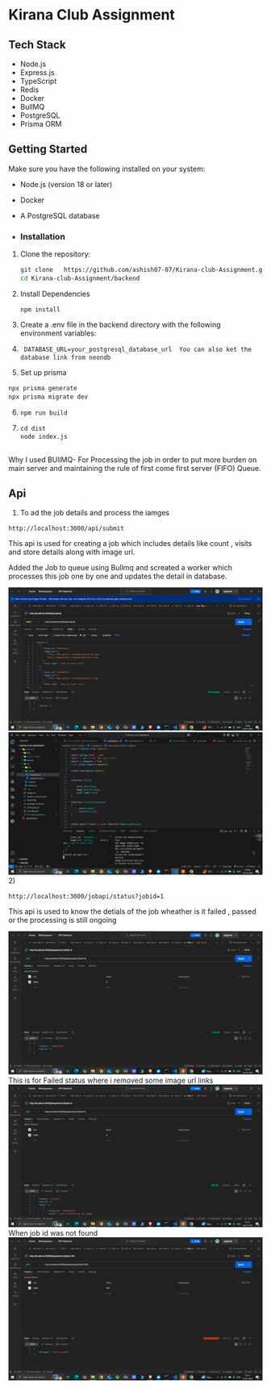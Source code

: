 # Kirana Club Assignment


## Tech Stack
- Node.js
- Express.js
- TypeScript
- Redis
- Docker
- BullMQ
- PostgreSQL
- Prisma ORM


## Getting Started

Make sure you have the following installed on your system:
- Node.js (version 18 or later)
- Docker 
- A PostgreSQL database

- ### Installation

1. Clone the repository:
   ```bash
   git clone   https://github.com/ashish07-07/Kirana-club-Assignment.git
   cd Kirana-club-Assignment/backend
2) Install Dependencies
   ```
   npm install
3) Create a .env file in the backend directory with the following environment variables:
4) ```
    DATABASE_URL=your_postgresql_database_url  You can also ket the database link from neondb
5) Set up prisma
```bash
npx prisma generate
npx prisma migrate dev
```
6) ```
   npm run build

7) ```
   cd dist
   node index.js


Why I used BUllMQ- For Processing the job in order to put more burden on main server and maintaining the rule of first come first server (FIFO) Queue.

## Api 
1) To ad the job details and process the iamges 
```
http://localhost:3000/api/submit
```

This api is used for creating a job which includes details like count , visits and store details along with image url.

Added the Job to queue using Bullmq and screated a worker which processes this job one by one and updates the detail in database.



![My Image](public/1.png)
 ![My Image](public/2.png)
2)


```
http://localhost:3000/jobapi/status?jobid=1
```
This api is used to know the detials of the job wheather is it failed , passed or the processing is still ongoing

 ![My Image](public/3.png)
 This is for Failed status where i removed some image url links 
  ![My Image](public/4.png)
  When job id was not found
   ![My Image](public/5.png)










   
   
   
 
   
